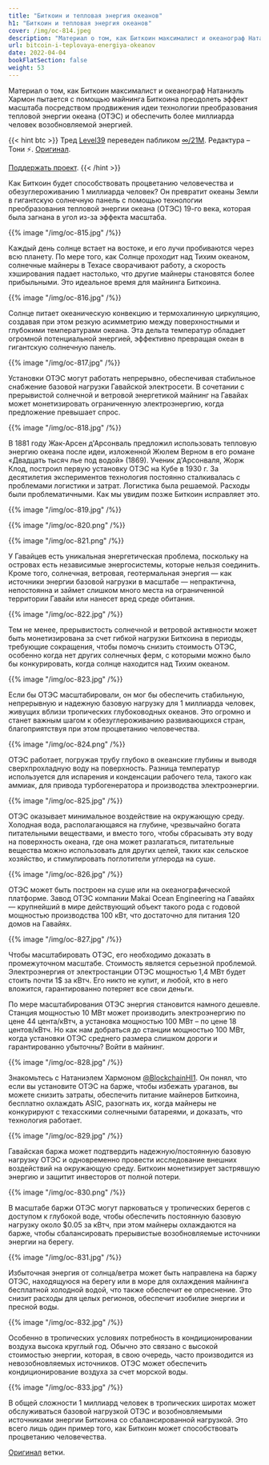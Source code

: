 ```yaml
---
title: "Биткоин и тепловая энергия океанов"
h1: "Биткоин и тепловая энергия океанов"
cover: /img/oc-814.jpeg
description: "Материал о том, как Биткоин максималист и океанограф Натаниэль Хармон пытается с помощью майнинга Биткоина преодолеть эффект масштаба посредством продвижения идеи технологии преобразования тепловой энергии океана (OTЭC) и обеспечить более миллиарда человек возобновляемой энергией."
url: bitcoin-i-teplovaya-energiya-okeanov
date: 2022-04-04
bookFlatSection: false
weight: 53
---
```


Материал о том, как Биткоин максималист и океанограф Натаниэль Хармон пытается с помощью майнинга Биткоина преодолеть эффект масштаба посредством продвижения идеи технологии преобразования тепловой энергии океана (OTЭC) и обеспечить более миллиарда человек возобновляемой энергией.

{{< hint btc >}}
Тред [Level39](https://twitter.com/level39) переведен пабликом [∞/21М](https://t.me/gametheoryhub). Редактура – Тони ⚡️. [Оригинал](https://twitter.com/level39/status/1511061780726001665).

[Поддержать проект](/contribute/).
{{< /hint >}}

Как Биткоин будет способствовать процветанию человечества и обезуглероживанию 1 миллиарда человек? Он превратит океаны Земли в гигантскую солнечную панель с помощью технологии преобразования тепловой энергии океана (OTЭC) 19-го века, которая была загнана в угол из-за эффекта масштаба.

{{% image "/img/oc-815.jpg" /%}}

Каждый день солнце встает на востоке, и его лучи пробиваются через всю планету. По мере того, как Солнце проходит над Тихим океаном, солнечные майнеры в Техасе сворачивают работу, а скорость хэширования падает настолько, что другие майнеры становятся более прибыльными. Это идеальное время для майнинга Биткоина.

{{% image "/img/oc-816.jpg" /%}}

Солнце питает океаническую конвекцию и термохалинную циркуляцию, создавая при этом резкую асимметрию между поверхностными и глубокими температурами океана. Эта дельта температур обладает огромной потенциальной энергией, эффективно превращая океан в гигантскую солнечную панель.

{{% image "/img/oc-817.jpg" /%}}

Установки ОТЭС могут работать непрерывно, обеспечивая стабильное снабжение базовой нагрузки Гавайской электросети. В сочетании с прерывистой солнечной и ветровой энергетикой майнинг на Гавайах может монетизировать ограниченную электроэнергию, когда предложение превышает спрос.

{{% image "/img/oc-818.jpg" /%}}

В 1881 году Жак-Арсен д'Арсонваль предложил использовать тепловую энергию океана после идеи, изложенной Жюлем Верном в его романе «Двадцать тысяч лье под водой» (1869). Ученик д'Арсонваля, Жорж Клод, построил первую установку OTЭC на Кубе в 1930 г. За десятилетия экспериментов технология постоянно сталкивалась с проблемами логистики и затрат. Логистика была решаемой. Расходы были проблематичными. Как мы увидим позже Биткоин исправляет это.

{{% image "/img/oc-819.jpg" /%}}

{{% image "/img/oc-820.png" /%}}

{{% image "/img/oc-821.png" /%}}

У Гавайцев есть уникальная энергетическая проблема, поскольку на островах есть независимые энергосистемы, которые нельзя соединить. Кроме того, солнечная, ветровая, геотермальная энергия — как источники энергии базовой нагрузки в масштабе — непрактична, непостоянна и займет слишком много места на ограниченной территории Гавайи или нанесет вред среде обитания.

{{% image "/img/oc-822.jpg" /%}}

Тем не менее, прерывистость солнечной и ветровой активности может быть монетизирована за счет гибкой нагрузки Биткоина в периоды, требующие сокращения, чтобы помочь снизить стоимость OTЭC, особенно когда нет других солнечных ферм, с которыми можно было бы конкурировать, когда солнце находится над Тихим океаном.

{{% image "/img/oc-823.jpg" /%}}

Если бы OTЭC масштабировали, он мог бы обеспечить стабильную, непрерывную и надежную базовую нагрузку для 1 миллиарда человек, живущих вблизи тропических глубоководных океанов. Это огромно и станет важным шагом к обезуглероживанию развивающихся стран, благоприятствуя при этом процветанию человечества.

{{% image "/img/oc-824.png" /%}}

OTЭC работает, погружая трубу глубоко в океанские глубины и выводя сверхпрохладную воду на поверхность. Разница температур используется для испарения и конденсации рабочего тела, такого как аммиак, для привода турбогенератора и производства электроэнергии.

{{% image "/img/oc-825.jpg" /%}}

OTЭC оказывает минимальное воздействие на окружающую среду. Холодная вода, располагающаяся на глубине, чрезвычайно богата питательными веществами, и вместо того, чтобы сбрасывать эту воду на поверхность океана, где она может разлагаться, питательные вещества можно использовать для других целей, таких как сельское хозяйство, и стимулировать поглотители углерода на суше.

{{% image "/img/oc-826.jpg" /%}}

OTЭC может быть построен на суше или на океанографической платформе. Завод OTЭC компании Makai Ocean Engineering на Гавайях — крупнейший в мире действующий объект такого рода с годовой мощностью производства 100 кВт, что достаточно для питания 120 домов на Гавайях.

{{% image "/img/oc-827.jpg" /%}}

Чтобы масштабировать OTЭC, его необходимо доказать в промежуточном масштабе. Стоимость является серьезной проблемой. Электроэнергия от электростанции OTЭC мощностью 1,4 МВт будет стоить почти 1$ за кВтч. Его никто не купит, и любой, кто в него вложится, гарантированно потеряет все свои деньги.

По мере масштабирования OTЭC энергия становится намного дешевле. Станция мощностью 10 МВт может производить электроэнергию по цене 44 цента/кВтч, а установка мощностью 100 МВт – по цене 18 центов/кВтч. Но как нам добраться до станции мощностью 100 МВт, когда установки OTЭC среднего размера слишком дороги и гарантированно убыточны? Войти в майнинг.

{{% image "/img/oc-828.jpg" /%}}

Знакомьтесь с Натаниэлем Хармоном [@BlockchainHI1](https://twitter.com/BlockchainHI1). Он понял, что если вы установите OTЭC на барже, чтобы избежать ураганов, вы можете снизить затраты, обеспечить питание майнеров Биткоина, бесплатно охлаждать ASIC, разогнать их, когда майнеры не конкурируют с техасскими солнечными батареями, и доказать, что технология работает.

{{% image "/img/oc-829.jpg" /%}}

Гавайская баржа может подтвердить надежную/постоянную базовую нагрузку OTЭC и одновременно провести исследование внешних воздействий на окружающую среду. Биткоин монетизирует застрявшую энергию и защитит инвесторов от полной потери.

{{% image "/img/oc-830.png" /%}}

В масштабе баржи OTЭC могут парковаться у тропических берегов с доступом к глубокой воде, чтобы обеспечить постоянную базовую нагрузку около $0.05 за кВтч, при этом майнеры охлаждаются на барже, чтобы сбалансировать прерывистые возобновляемые источники энергии на берегу.

{{% image "/img/oc-831.jpg" /%}}

Избыточная энергия от солнца/ветра может быть направлена ​​на баржу OTЭC, находящуюся на берегу или в море для охлаждения майнинга бесплатной холодной водой, что также обеспечит ее опреснение. Это снизит расходы для целых регионов, обеспечит изобилие энергии и пресной воды.

{{% image "/img/oc-832.jpg" /%}}

Особенно в тропических условиях потребность в кондиционировании воздуха высока круглый год. Обычно это связано с высокой стоимостью энергии, которая, в свою очередь, часто производится из невозобновляемых источников. OTЭC может обеспечить кондиционирование воздуха за счет морской воды.

{{% image "/img/oc-833.jpg" /%}}

В общей сложности 1 миллиард человек в тропических широтах может обслуживаться базовой нагрузкой ОТЭС и возобновляемыми источниками энергии Биткоина со сбалансированной нагрузкой. Это всего лишь один пример того, как Биткоин может способствовать процветанию человечества.

[Оригинал](https://twitter.com/level39/status/1511061780726001665) ветки.